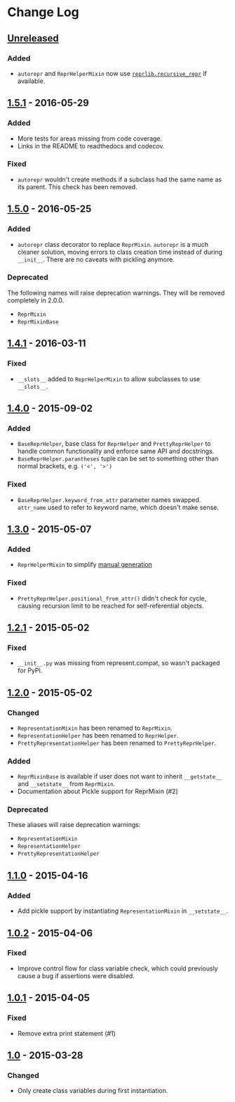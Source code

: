 # Change Log
## [Unreleased][unreleased]
### Added
- `autorepr` and `ReprHelperMixin` now use [`reprlib.recursive_repr`][rrr] if
  available.

[rrr]: https://docs.python.org/3.5/library/reprlib.html#reprlib.recursive_repr

## [1.5.1] - 2016-05-29
### Added
- More tests for areas missing from code coverage.
- Links in the README to readthedocs and codecov.

### Fixed
- `autorepr` wouldn't create methods if a subclass had the same name as its
parent. This check has been removed.

## [1.5.0] - 2016-05-25
### Added
- `autorepr` class decorator to replace `ReprMixin`. `autorepr` is a much
cleaner solution, moving errors to class creation time instead of during
`__init__`. There are no caveats with pickling anymore.

### Deprecated
The following names will raise deprecation warnings. They will be removed
completely in 2.0.0.

- `ReprMixin`
- `ReprMixinBase`

## [1.4.1] - 2016-03-11
### Fixed
- `__slots__` added to `ReprHelperMixin` to allow subclasses to use `__slots__`.

## [1.4.0] - 2015-09-02
### Added
- `BaseReprHelper`, base class for `ReprHelper` and `PrettyReprHelper` to handle common functionality and enforce same API and docstrings.
- `BaseReprHelper.parantheses` tuple can be set to something other than normal brackets, e.g. `('<', '>')`

### Fixed
- `BaseReprHelper.keyword_from_attr` parameter names swapped. `attr_name` used to refer to keyword name, which doesn't make sense.

## [1.3.0] - 2015-05-07
### Added
- `ReprHelperMixin` to simplify [manual generation](http://represent.readthedocs.io/en/latest/usage/helper.html)

### Fixed
- `PrettyReprHelper.positional_from_attr()` didn't check for cycle, causing recursion limit to be reached for self-referential objects.

## [1.2.1] - 2015-05-02
### Fixed
- `__init__.py` was missing from represent.compat, so wasn't packaged for PyPI.

## [1.2.0] - 2015-05-02
### Changed
- `RepresentationMixin` has been renamed to `ReprMixin`.
- `RepresentationHelper` has been renamed to `ReprHelper`.
- `PrettyRepresentationHelper` has been renamed to `PrettyReprHelper`.

### Added
- `ReprMixinBase` is available if user does not want to inherit `__getstate__` and `__setstate__` from `ReprMixin`.
- Documentation about Pickle support for ReprMixin (#2)

### Deprecated
These aliases will raise deprecation warnings:

- `RepresentationMixin`
- `RepresentationHelper`
- `PrettyRepresentationHelper`

## [1.1.0] - 2015-04-16
### Added
- Add pickle support by instantiating `RepresentationMixin` in `__setstate__`.

## [1.0.2] - 2015-04-06
### Fixed
- Improve control flow for class variable check, which could previously cause a bug if assertions were disabled.

## [1.0.1] - 2015-04-05
### Fixed
- Remove extra print statement (#1)

## [1.0] - 2015-03-28
### Changed
- Only create class variables during first instantiation.

[unreleased]: https://github.com/RazerM/represent/compare/1.5.1...HEAD
[1.5.1]: https://github.com/RazerM/represent/compare/1.5.0...1.5.1
[1.5.0]: https://github.com/RazerM/represent/compare/1.4.1...1.5.0
[1.4.1]: https://github.com/RazerM/represent/compare/1.4.0...1.4.1
[1.4.0]: https://github.com/RazerM/represent/compare/1.3.0...1.4.0
[1.3.0]: https://github.com/RazerM/represent/compare/1.2.1...1.3.0
[1.2.1]: https://github.com/RazerM/represent/compare/1.2.0...1.2.1
[1.2.0]: https://github.com/RazerM/represent/compare/1.1.0...1.2.0
[1.1.0]: https://github.com/RazerM/represent/compare/1.0.2...1.1.0
[1.0.2]: https://github.com/RazerM/represent/compare/1.0.1...1.0.2
[1.0.1]: https://github.com/RazerM/represent/compare/1.0...1.0.1
[1.0]: https://github.com/RazerM/represent/compare/1.0b1...1.0
